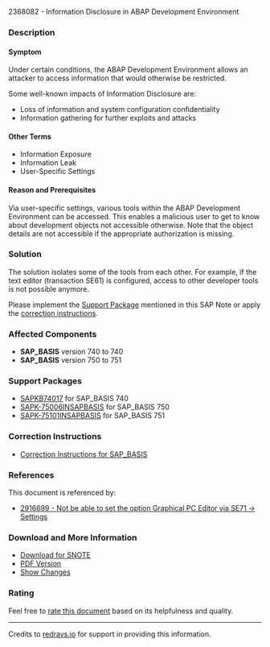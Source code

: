 2368082 - Information Disclosure in ABAP Development Environment

### Description

#### Symptom
Under certain conditions, the ABAP Development Environment allows an attacker to access information that would otherwise be restricted.

Some well-known impacts of Information Disclosure are:
- Loss of information and system configuration confidentiality
- Information gathering for further exploits and attacks

#### Other Terms
- Information Exposure
- Information Leak
- User-Specific Settings

#### Reason and Prerequisites
Via user-specific settings, various tools within the ABAP Development Environment can be accessed. This enables a malicious user to get to know about development objects not accessible otherwise. Note that the object details are not accessible if the appropriate authorization is missing.

### Solution
The solution isolates some of the tools from each other. For example, if the text editor (transaction SE61) is configured, access to other developer tools is not possible anymore.

Please implement the [Support Package](https://me.sap.com/supportpackage/SAPKB74017) mentioned in this SAP Note or apply the [correction instructions](https://me.sap.com/corrins/0002368082/41).

### Affected Components
- **SAP_BASIS** version 740 to 740
- **SAP_BASIS** version 750 to 751

### Support Packages
- [SAPKB74017](https://me.sap.com/supportpackage/SAPKB74017) for SAP_BASIS 740
- [SAPK-75006INSAPBASIS](https://me.sap.com/supportpackage/SAPK-75006INSAPBASIS) for SAP_BASIS 750
- [SAPK-75101INSAPBASIS](https://me.sap.com/supportpackage/SAPK-75101INSAPBASIS) for SAP_BASIS 751

### Correction Instructions
- [Correction Instructions for SAP_BASIS](https://me.sap.com/corrins/0002368082/41)

### References
This document is referenced by:
- [2916699 - Not be able to set the option Graphical PC Editor via SE71 -> Settings](https://me.sap.com/notes/2916699)

### Download and More Information
- [Download for SNOTE](https://notesdownloads.sap.com/note/0040000013974102017)
- [PDF Version](https://userapps.support.sap.com/sap/support/sfm/notes/print/0002368082?language=en-US&token=0CAD9B79016C8EA69421139A0BA075D0)
- [Show Changes](https://me.sap.com/notesLatestChanges/0002368082/E/diff)

### Rating
Feel free to [rate this document](https://me.sap.com/) based on its helpfulness and quality.

---

Credits to [redrays.io](https://redrays.io) for support in providing this information.